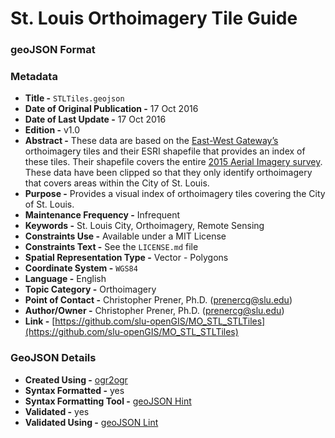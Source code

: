 # St. Louis Orthoimagery Tile Guide
### geoJSON Format
### Metadata
  * **Title -** `STLTiles.geojson`
  * **Date of Original Publication -** 17 Oct 2016
  * **Date of Last Update -** 17 Oct 2016
  * **Edition -** v1.0
  * **Abstract -** These data are based on the [East-West Gateway’s](http://www.ewgateway.org) orthoimagery tiles and their ESRI shapefile that provides an index of these tiles. Their shapefile covers the entire [2015 Aerial Imagery survey](http://www.ewgateway.org/pdffiles/maplibrary/aerialphotos/FactSheet-HowToGetOrthoPhotos.pdf). These data have been clipped so that they only identify orthoimagery that covers areas within the City of St. Louis.
  * **Purpose -** Provides a visual index of orthoimagery tiles covering the City of St. Louis.
  * **Maintenance Frequency -** Infrequent
  * **Keywords -** St. Louis City, Orthoimagery, Remote Sensing
  * **Constraints Use -** Available under a MIT License
  * **Constraints Text -** See the `LICENSE.md` file
  * **Spatial Representation Type -** Vector - Polygons
  * **Coordinate System -** `WGS84`
  * **Language -** English
  * **Topic Category -** Orthoimagery
  * **Point of Contact -** Christopher Prener, Ph.D. ([prenercg@slu.edu](mailto:prenercg@slu.edu))
  * **Author/Owner -** Christopher Prener, Ph.D. ([prenercg@slu.edu](mailto:prenercg@slu.edu))
  * **Link -** [https://github.com/slu-openGIS/MO_STL_STLTiles](https://github.com/slu-openGIS/MO_STL_STLTiles)

### GeoJSON Details
  * **Created Using -** [ogr2ogr](http://www.gdal.org/ogr2ogr.html)
  * **Syntax Formatted -** yes
  * **Syntax Formatting Tool -** [geoJSON Hint](https://www.mapbox.com/geojsonhint/)
  * **Validated -** yes
  * **Validated Using -** [geoJSON Lint](http://geojsonlint.com)
